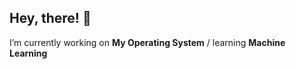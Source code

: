 <h2>Hey, there! 👋</h2>
<!-- <h3 align="center">Developer. Programmer. Everything in between.</h3> -->

<!-- <p align="left"> <img src="https://komarev.com/ghpvc/?username=preciousbetine&label=Profile%20views&color=0e75b6&style=flat" alt="preciousbetine" /> </p> -->

<!-- <p align="left"> <a href="https://github.com/ryo-ma/github-profile-trophy"><img src="https://github-profile-trophy.vercel.app/?username=preciousbetine" alt="preciousbetine" /></a> </p> -->

<!-- 🔭 I’m currently working on **My Operating System**
🌱 I’m currently learning **AI and Web Development**
👯 I’m looking to collaborate on **Fullstack Web Development Projects**
📫 Reach me via **preciousbetine@gmail.com** ⚡ -->

I’m currently working on **My Operating System** / learning **Machine Learning**

<!-- 
<h3 align="left">Socials:</h3>
<p align="left">
<a href="https://codepen.io/preciousbetine" target="blank"><img align="center" src="https://raw.githubusercontent.com/rahuldkjain/github-profile-readme-generator/master/src/images/icons/Social/codepen.svg" alt="preciousbetine" height="30" width="40" /></a>
<a href="https://twitter.com/preciousbetin" target="blank"><img align="center" src="https://raw.githubusercontent.com/rahuldkjain/github-profile-readme-generator/master/src/images/icons/Social/twitter.svg" alt="preciousbetin" height="30" width="40" /></a>
<a href="https://linkedin.com/in/preciousbetine" target="blank"><img align="center" src="https://raw.githubusercontent.com/rahuldkjain/github-profile-readme-generator/master/src/images/icons/Social/linked-in-alt.svg" alt="preciousbetine" height="30" width="40" /></a>
<a href="https://stackoverflow.com/users/10573793" target="blank"><img align="center" src="https://raw.githubusercontent.com/rahuldkjain/github-profile-readme-generator/master/src/images/icons/Social/stack-overflow.svg" alt="10573793" height="30" width="40" /></a>
<a href="https://www.hackerrank.com/preciousbetine" target="blank"><img align="center" src="https://raw.githubusercontent.com/rahuldkjain/github-profile-readme-generator/master/src/images/icons/Social/hackerrank.svg" alt="preciousbetine" height="30" width="40" /></a>
</p> -->
<!-- 
<h3 align="left">Languages and Tools:</h3>
<p align="left">
  <a href="https://reactjs.org/" target="_blank" rel="noreferrer"> <img src="https://raw.githubusercontent.com/devicons/devicon/master/icons/react/react-original-wordmark.svg" alt="react" width="40" height="40"/> </a> 
  <a href="https://redux.js.org" target="_blank" rel="noreferrer"> <img src="https://raw.githubusercontent.com/devicons/devicon/master/icons/redux/redux-original.svg" alt="redux" width="40" height="40"/> </a> 
  <a href="https://www.typescriptlang.org/" target="_blank" rel="noreferrer"> <img src="https://raw.githubusercontent.com/devicons/devicon/master/icons/typescript/typescript-original.svg" alt="typescript" width="40" height="40"/> </a> 
  <a href="https://getbootstrap.com" target="_blank" rel="noreferrer"> <img src="https://raw.githubusercontent.com/devicons/devicon/master/icons/bootstrap/bootstrap-plain-wordmark.svg" alt="bootstrap" width="40" height="40"/> </a> 
  <a href="https://www.mongodb.com/" target="_blank" rel="noreferrer"> <img src="https://raw.githubusercontent.com/devicons/devicon/master/icons/mongodb/mongodb-original-wordmark.svg" alt="mongodb" width="40" height="40"/> </a> 
  <a href="https://www.mysql.com/" target="_blank" rel="noreferrer"> <img src="https://raw.githubusercontent.com/devicons/devicon/master/icons/mysql/mysql-original-wordmark.svg" alt="mysql" width="40" height="40"/> </a>  
  <a href="https://www.w3schools.com/cpp/" target="_blank" rel="noreferrer"> <img src="https://raw.githubusercontent.com/devicons/devicon/master/icons/cplusplus/cplusplus-original.svg" alt="cplusplus" width="40" height="40"/> </a> 
  <a href="https://www.w3schools.com/cs/" target="_blank" rel="noreferrer"> <img src="https://raw.githubusercontent.com/devicons/devicon/master/icons/csharp/csharp-original.svg" alt="csharp" width="40" height="40"/> </a> </p>
  <a href="https://dotnet.microsoft.com/" target="_blank" rel="noreferrer"> <img src="https://raw.githubusercontent.com/devicons/devicon/master/icons/dot-net/dot-net-original-wordmark.svg" alt="dotnet" width="40" height="40"/> </a>
  <a href="https://www.docker.com/" target="_blank" rel="noreferrer"> <img src="https://raw.githubusercontent.com/devicons/devicon/master/icons/docker/docker-original-wordmark.svg" alt="docker" width="40" height="40"/> </a> 
  <a href="https://git-scm.com/" target="_blank" rel="noreferrer"> <img src="https://www.vectorlogo.zone/logos/git-scm/git-scm-icon.svg" alt="git" width="40" height="40"/> </a>
  <a href="https://www.linux.org/" target="_blank" rel="noreferrer"> <img src="https://raw.githubusercontent.com/devicons/devicon/master/icons/linux/linux-original.svg" alt="linux" width="40" height="40"/> </a> 
  <br />
  <br /> -->

<!-- <p>
  <img align="bottom" src="https://github-readme-stats.vercel.app/api?username=preciousbetine&show_icons=true&locale=en" alt="preciousbetine" />
  <img align="bottom" src="https://github-readme-stats.vercel.app/api/top-langs?username=preciousbetine&show_icons=true&locale=en&layout=compact" alt="preciousbetine" />
</p>
 -->
<!-- <p><img align="center" src="https://github-readme-streak-stats.herokuapp.com/?user=preciousbetine&" alt="preciousbetine" /></p> -->
